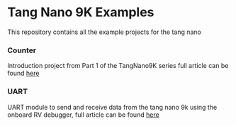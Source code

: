 # Tang Nano 9K Examples

This repository contains all the example projects for the tang nano 

### Counter
Introduction project from Part 1 of the TangNano9K series full article can be found [here](https://learn.lushaylabs.com/getting-setup-with-the-tang-nano-9k/)

### UART
UART module to send and receive data from the tang nano 9k using the onboard RV debugger, full article can be found [here](https://learn.lushaylabs.com/tang-nano-9k-debugging/)
